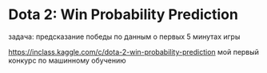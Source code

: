 # Dota 2: Win Probability Prediction
задача: предсказание победы по данным о первых 5 минутах игры

https://inclass.kaggle.com/c/dota-2-win-probability-prediction
мой первый конкурс по машинному обучению
